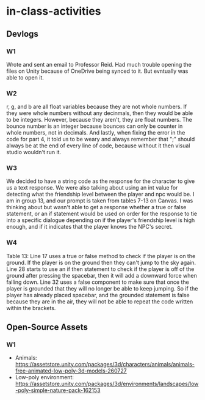# in-class-activities
## Devlogs
### W1
Wrote and sent an email to Professor Reid. Had much trouble opening the files on Unity because of OneDrive being synced to it. But evntually was able to open it. 

### W2
r, g, and b are all float variables because they are not whole numbers. If they were whole numbers without any decinmals, then they would be able to be integers. However, because they aren't, they are float numbers. The bounce number is an integer because bounces can only be counter in whole numbers, not in decimals. And lastly, when fixing the error in the code for part 4, it told us to be weary and always remember that ";" should always be at the end of every line of code, because without it then visual studio wouldn't run it. 

### W3
We decided to have a string code as the response for the character to give us a text response. We were also talking about using an int value for detecting what the friendship level between the player and npc would be. I am in group 13, and our prompt is taken from tables 7-13 on Canvas. I was thinking about but wasn't able to get a response whether a true or false statement, or an if statement would be used on order for the response to tie into a specific dialogue depending on if the player's friendship level is high enough, and if it indicates that the player knows the NPC's secret. 

### W4 
Table 13: Line 17 uses a true or false method to check if the player is on the ground. If the player is on the ground then they can't jump to the sky again. Line 28 starts to use an if then statement to check if the player is off of the ground after pressing the spacebar, then it will add a downward force when falling down. Line 32 uses a false component to make sure that once the player is grounded that they will no longer be able to keep jumping. So if the player has already placed spacebar, and the grounded statement is false because they are in the air, they will not be able to repeat the code written within the brackets. 



## Open-Source Assets
### W1
- Animals: https://assetstore.unity.com/packages/3d/characters/animals/animals-free-animated-low-poly-3d-models-260727 
- Low-poly environment: https://assetstore.unity.com/packages/3d/environments/landscapes/low-poly-simple-nature-pack-162153 
